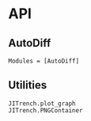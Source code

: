 # API

## AutoDiff

```@autodocs
Modules = [AutoDiff]
```

## Utilities

```@docs
JITrench.plot_graph 
JITrench.PNGContainer
```